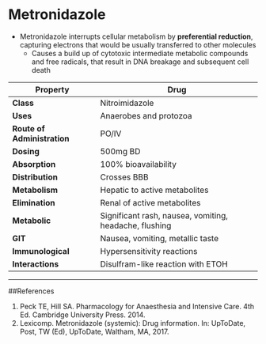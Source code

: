 # Metronidazole

* Metronidazole interrupts cellular metabolism by **preferential reduction**, capturing electrons that would be usually transferred to other molecules
  * Causes a build up of cytotoxic intermediate metabolic compounds and free radicals, that result in DNA breakage and subsequent cell death

|Property|Drug
|--|--|
|**Class**|Nitroimidazole
|**Uses**|Anaerobes and protozoa
|**Route of Administration**|PO/IV
|**Dosing**|500mg BD
|**Absorption**|100% bioavailability
|**Distribution**|Crosses BBB
|**Metabolism**|Hepatic to active metabolites
|**Elimination**|Renal of active metabolites
|**Metabolic**|Significant rash, nausea, vomiting, headache, flushing
|**GIT**|Nausea, vomiting, metallic taste
|**Immunological**|Hypersensitivity reactions
|**Interactions**|Disulfram-like reaction with ETOH

---
##References
1. Peck TE, Hill SA. Pharmacology for Anaesthesia and Intensive Care. 4th Ed. Cambridge University Press. 2014.  
2. Lexicomp. Metronidazole (systemic): Drug information. In: UpToDate, Post, TW (Ed), UpToDate, Waltham, MA, 2017.
